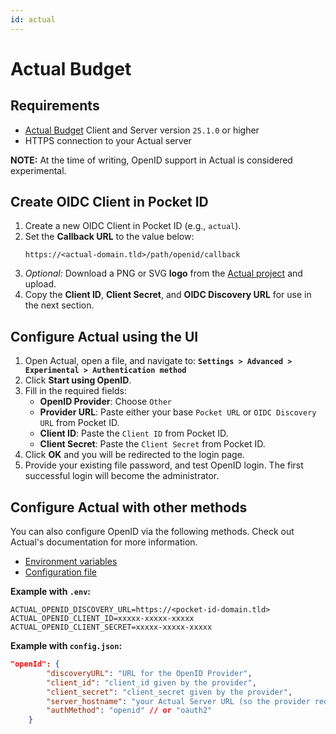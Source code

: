 ```yaml
---
id: actual
---
```

# Actual Budget

## Requirements

- [Actual Budget](https://actualbudget.org/docs/experimental/oauth-auth) Client and Server version `25.1.0` or higher
- HTTPS connection to your Actual server

**NOTE:** At the time of writing, OpenID support in Actual is considered experimental.

## Create OIDC Client in Pocket ID
1. Create a new OIDC Client in Pocket ID (e.g., `actual`).
2. Set the **Callback URL** to the value below:
    ```
    https://<actual-domain.tld>/path/openid/callback
    ```
3. *Optional:* Download a PNG or SVG **logo** from the [Actual project](https://github.com/actualbudget/actual) and upload.
4. Copy the **Client ID**, **Client Secret**, and **OIDC Discovery URL** for use in the next section.

## Configure Actual using the UI
1. Open Actual, open a file, and navigate to:
   **`Settings > Advanced > Experimental > Authentication method`**
2. Click **Start using OpenID**.
3. Fill in the required fields:
   - **OpenID Provider**: Choose `Other`
   - **Provider URL**: Paste either your base `Pocket URL` or `OIDC Discovery URL` from Pocket ID.
   - **Client ID**: Paste the `Client ID` from Pocket ID.
   - **Client Secret**: Paste the `Client Secret` from Pocket ID.
5. Click **OK** and you will be redirected to the login page.
6. Provide your existing file password, and test OpenID login. The first successful login will become the administrator.

## Configure Actual with other methods
You can also configure OpenID via the following methods. Check out Actual's documentation for more information.

- [Environment variables](https://actualbudget.org/docs/experimental/oauth-auth/#configuration-using-environment-variables)
- [Configuration file](https://actualbudget.org/docs/experimental/oauth-auth/#configuration-using-a-configuration-file)


**Example with `.env`:**
```
ACTUAL_OPENID_DISCOVERY_URL=https://<pocket-id-domain.tld>
ACTUAL_OPENID_CLIENT_ID=xxxxx-xxxxx-xxxxx
ACTUAL_OPENID_CLIENT_SECRET=xxxxx-xxxxx-xxxxx
```

**Example with `config.json`:**
```json
"openId": {
        "discoveryURL": "URL for the OpenID Provider",
        "client_id": "client_id given by the provider",
        "client_secret": "client_secret given by the provider",
        "server_hostname": "your Actual Server URL (so the provider redirects you to this)",
        "authMethod": "openid" // or "oauth2"
    }
```